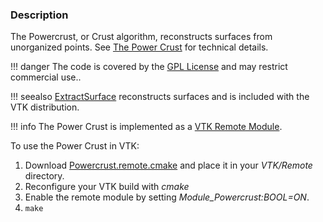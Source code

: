 ### Description
The Powercrust, or Crust algorithm, reconstructs surfaces from unorganized points. See [The Power Crust](http://web.cs.ucdavis.edu/~amenta/pubs/sm.pdf) for technical details.

!!! danger
    The code is covered by the [GPL License](http://www.gnu.org/copyleft/gpl.html) and may restrict commercial use.. 

!!! seealso
    [ExtractSurface](/Cxx/Points/ExtractSurface) reconstructs surfaces and is included with the VTK distribution.

!!! info
    The Power Crust is implemented as a [VTK Remote Module](http://www.vtk.org/Wiki/VTK/Remote_Modules).

To use the Power Crust in VTK:

1. Download [Powercrust.remote.cmake](https://github.com/lorensen/Powercrust/blob/master/Powercrust.remote.cmake) and place it in your *VTK/Remote* directory.
2. Reconfigure your VTK build with *cmake*
3. Enable the remote module by setting *Module_Powercrust:BOOL=ON*.
4. `make`
